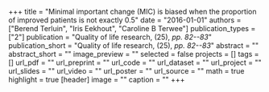 +++
title = "Minimal important change (MIC) is biased when the proportion of improved patients is not exactly 0.5"
date = "2016-01-01"
authors = ["Berend Terluin", "Iris Eekhout", "Caroline B Terwee"]
publication_types = ["2"]
publication = "Quality of life research, (25), _pp. 82--83_"
publication_short = "Quality of life research, (25), _pp. 82--83_"
abstract = ""
abstract_short = ""
image_preview = ""
selected = false
projects = []
tags = []
url_pdf = ""
url_preprint = ""
url_code = ""
url_dataset = ""
url_project = ""
url_slides = ""
url_video = ""
url_poster = ""
url_source = ""
math = true
highlight = true
[header]
image = ""
caption = ""
+++
